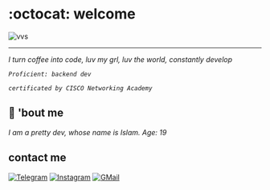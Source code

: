 # :octocat: welcome
![vvs](https://data.whicdn.com/images/254945953/original.gif)

___
_I turn coffee into code, luv my grl, luv the world, constantly develop_

_`Proficient: backend dev`_

_`certificated by CISCO Networking Academy`_

## :wedding: 'bout me
 _I am a pretty dev, whose name is Islam. Age: 19_


## contact me
[![Telegram](https://img.shields.io/badge/-Telegram-0C090A?style=for-the-badge&logo=Telegram&logoColor=0096FF)](https://t.me/vvsiceclu666)
[![Instagram](https://img.shields.io/badge/-Instagram-0C090A?style=for-the-badge&logo=Instagram&logoColor=9D00FF)](https://www.instagram.com/kidnapedkitty/)
[![GMail](https://img.shields.io/badge/-GMail-0C090A?style=for-the-badge&logo=Gmail&logoColor=)](mailto:vvsalwayscodin@gmail.com)
